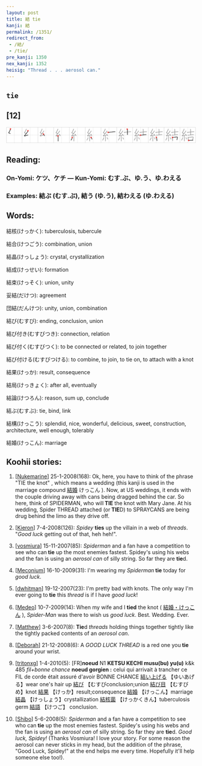 ```yaml
---
layout: post
title: 結 tie
kanji: 結
permalink: /1351/
redirect_from:
 - /結/
 - /tie/
pre_kanji: 1350
nex_kanji: 1352
heisig: "Thread . . . aerosol can."
---
```


## `tie`

## [12]

<div class="stroke"><img src="../images/E7B590.png" /></div>

## Reading:

### On-Yomi: ケツ、ケチ &mdash; Kun-Yomi: むす.ぶ、ゆ.う、ゆ.わえる

### Examples: 結ぶ (むす.ぶ), 結う (ゆ.う), 結わえる (ゆ.わえる)

## Words:

結核(けっかく): tuberculosis, tubercule

結合(けつごう): combination, union

結晶(けっしょう): crystal, crystallization

結成(けっせい): formation

結束(けっそく): union, unity

妥結(だけつ): agreement

団結(だんけつ): unity, union, combination

結び(むすび): ending, conclusion, union

結び付き(むすびつき): connection, relation

結び付く(むすびつく): to be connected or related, to join together

結び付ける(むすびつける): to combine, to join, to tie on, to attach with a knot

結果(けっか): result, consequence

結局(けっきょく): after all, eventually

結論(けつろん): reason, sum up, conclude

結ぶ(むすぶ): tie, bind, link

結構(けっこう): splendid, nice, wonderful, delicious, sweet, construction, architecture, well enough, tolerably

結婚(けっこん): marriage

## Koohii stories:

1) [<a href="http://kanji.koohii.com/profile/Nukemarine">Nukemarine</a>] 25-1-2008(168): Ok, here, you have to think of the phrase &quot;TIE the knot&quot; , which means a wedding (this kanji is used in the marriage compound   <a href="http://jisho.org/kanji/details/結婚">結婚</a>   けっこん ). Now, at US weddings, it ends with the couple driving away with cans being dragged behind the car. So here, think of SPIDERMAN, who will<strong> TIE</strong> the knot with Mary Jane. At his wedding, Spider THREAD attached (or<strong> TIE</strong>D) to SPRAYCANS are being drug behind the limo as they drive off. 

2) [<a href="http://kanji.koohii.com/profile/Kieron">Kieron</a>] 7-4-2008(126): <em>Spidey</em> <strong>ties</strong> up the villain in a web of <em>threads</em>. &quot;<em>Good luck</em> getting out of that, heh heh!&quot;. 

3) [<a href="http://kanji.koohii.com/profile/vosmiura">vosmiura</a>] 15-11-2007(85): <em>Spiderman</em> and a fan have a competition to see who can<strong> tie</strong> up the most enemies fastest. Spidey&#039;s using his webs and the fan is using an <em>aerosol can</em> of silly string. So far they are <strong>tie</strong>d. 

4) [<a href="http://kanji.koohii.com/profile/Meconium">Meconium</a>] 16-10-2009(31): I&#039;m wearing my <em>Spiderman</em><strong> tie</strong> today for <em>good luck</em>. 

5) [<a href="http://kanji.koohii.com/profile/dwhitman">dwhitman</a>] 19-12-2007(23): I&#039;m pretty bad with knots. The only way I&#039;m ever going to<strong> tie</strong> this <em>thread</em> is if I have <em>good luck</em>! 

6) [<a href="http://kanji.koohii.com/profile/Medeo">Medeo</a>] 10-7-2009(14): When my wife and I <strong>tied</strong> the knot (  <a href="http://jisho.org/kanji/details/結婚・けっこん">結婚・けっこん</a>  ), <em>Spider-Man</em> was there to wish us <em>good luck</em>. Best. Wedding. Ever. 

7) [<a href="http://kanji.koohii.com/profile/Matthew">Matthew</a>] 3-6-2007(8): <strong>Tie</strong>d <em>threads</em> holding things together tightly like the tightly packed contents of an <em>aerosol can</em>. 

8) [<a href="http://kanji.koohii.com/profile/Deborah">Deborah</a>] 21-12-2008(6): A <em>GOOD LUCK</em> <em>THREAD</em> is a red one you<strong> tie</strong> around your wrist. 

9) [<a href="http://kanji.koohii.com/profile/tritonxg">tritonxg</a>] 1-4-2010(5): [FR]<strong>noeud</strong> N1 <strong>KETSU KECHI musu(bu) yu(u)</strong> k&amp;k 485<em> fil+bonne chance</em> <strong>noeud gorgien :</strong> celui qui arrivait à trancher ce FIL de corde était assuré d&#039;avoir BONNE CHANCE  <a href="http://jisho.org/kanji/details/結い上げる">結い上げる</a>  【ゆいあげる】wear one&#039;s hair up  <a href="http://jisho.org/kanji/details/結び">結び</a>  【むすびconclusion;union  <a href="http://jisho.org/kanji/details/結び目">結び目</a>  【むすびめ】knot  <a href="http://jisho.org/kanji/details/結果">結果</a>  【けっか】result;consequence  <a href="http://jisho.org/kanji/details/結婚">結婚</a>  【けっこん】marriage  <a href="http://jisho.org/kanji/details/結晶">結晶</a>  【けっしょう】crystallization  <a href="http://jisho.org/kanji/details/結核菌">結核菌</a>  【けっかくきん】tuberculosis germ  <a href="http://jisho.org/kanji/details/結語">結語</a>  【けつご】 conclusion. 

10) [<a href="http://kanji.koohii.com/profile/Shibo">Shibo</a>] 5-6-2008(5): <em>Spiderman</em> and a fan have a competition to see who can<strong> tie</strong> up the most enemies fastest. Spidey&#039;s using his webs and the fan is using an <em>aerosol can</em> of silly string. So far they are <strong>tie</strong>d. <em>Good luck, Spidey!</em> (Thanks Vosmiura! I love your story. For some reason the aerosol can never sticks in my head, but the addition of the phrase, &quot;Good Luck, Spidey!&quot; at the end helps me every time. Hopefully it&#039;ll help someone else too!). 

